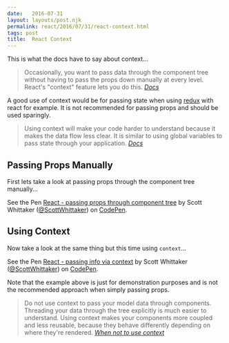 ```yaml
---
date:   2016-07-31
layout: layouts/post.njk
permalink: react/2016/07/31/react-context.html
tags: post
title:  React Context
---
```


This is what the docs have to say about context...

> Occasionally, you want to pass data through the component tree without having to pass the props down manually at every level. React's "context" feature lets you do this.
<cite>[Docs](https://facebook.github.io/react/docs/context.html)</cite>

A good use of context would be for passing state when using [redux](http://redux.js.org/docs/introduction/) with react for example. It is not recommended for passing props and should be used sparingly.

> Using context will make your code harder to understand because it makes the data flow less clear. It is similar to using global variables to pass state through your application.
<cite>[Docs](https://facebook.github.io/react/docs/context.html)</cite>

## Passing Props Manually

First lets take a look at passing props through the component tree manually...

<p data-height="600" data-theme-id="0" data-slug-hash="bZjQXY" data-default-tab="js" data-user="ScottWhittaker" data-embed-version="2" class="codepen">See the Pen <a href="http://codepen.io/ScottWhittaker/pen/bZjQXY/">React - passing props through component tree</a> by Scott Whittaker (<a href="http://codepen.io/ScottWhittaker">@ScottWhittaker</a>) on <a href="http://codepen.io">CodePen</a>.</p>
<script async src="//assets.codepen.io/assets/embed/ei.js"></script>

## Using Context

Now take a look at the same thing but this time using `context`...

<p data-height="600" data-theme-id="0" data-slug-hash="bZjONa" data-default-tab="js" data-user="ScottWhittaker" data-embed-version="2" class="codepen">See the Pen <a href="http://codepen.io/ScottWhittaker/pen/bZjONa/">React - passing info via context</a> by Scott Whittaker (<a href="http://codepen.io/ScottWhittaker">@ScottWhittaker</a>) on <a href="http://codepen.io">CodePen</a>.</p>
<script async src="//assets.codepen.io/assets/embed/ei.js"></script>

Note that the example above is just for demonstration purposes and is not the recommended approach when simply passing props.

> Do not use context to pass your model data through components. Threading your data through the tree explicitly is much easier to understand. Using context makes your components more coupled and less reusable, because they behave differently depending on where they're rendered.
<cite>[When not to use context](https://facebook.github.io/react/docs/context.html#when-not-to-use-context)</cite>


